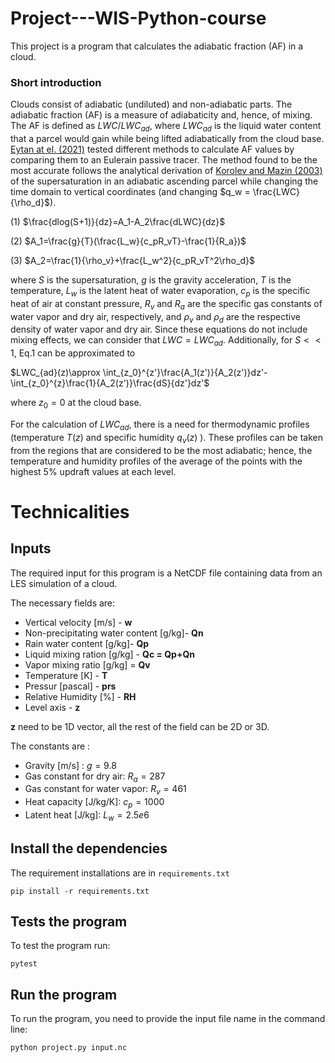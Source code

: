# Project---WIS-Python-course

This project is a program that calculates the adiabatic fraction (AF) in a cloud.

### Short introduction
Clouds consist of adiabatic (undiluted) and non-adiabatic parts. The adiabatic fraction (AF) is a measure of adiabaticity and, hence, of mixing.
The AF is defined as $LWC/LWC_{ad}$, where $LWC_{ad}$ is the liquid water content that a parcel would gain while being lifted adiabatically from the cloud base. [Eytan at el. (2021)](https://acp.copernicus.org/articles/21/16203/2021/acp-21-16203-2021.html) tested different methods to calculate AF values by comparing them to an Eulerain passive tracer. The method found to be the most accurate follows the analytical derivation of [Korolev and Mazin (2003)](https://journals.ametsoc.org/view/journals/atsc/60/24/1520-0469_2003_060_2957_sowvic_2.0.co_2.xml?tab_body=abstract-display) of the supersaturation in an adiabatic ascending parcel while changing the time domain to vertical coordinates (and changing $q_w = \frac{LWC}{\rho_d}$).

(1)  $\frac{dlog(S+1)}{dz}=A_1-A_2\frac{dLWC}{dz}$  


(2)  $A_1=\frac{g}{T}(\frac{L_w}{c_pR_vT}-\frac{1}{R_a})$  

(3)  $A_2=\frac{1}{\rho_v}+\frac{L_w^2}{c_pR_vT^2\rho_d}$   

where $S$ is the supersaturation, $g$ is the gravity acceleration, $T$ is the temperature, $L_w$ is the latent heat of water evaporation, $c_p$ is the specific heat of air at constant pressure, $R_v$ and $R_a$ are the specific gas constants of water vapor and dry air, respectively, and  $\rho_v$ and $\rho_d$ are the respective density of water vapor and dry air.
Since these equations do not include mixing effects, we can consider that $LWC = LWC_{ad}$. Additionally, for $S<<1$, Eq.1 can be approximated to

$LWC_{ad}(z)\approx \int_{z_0}^{z'}\frac{A_1(z')}{A_2(z')}dz'-\int_{z_0}^{z}\frac{1}{A_2(z')}\frac{dS}{dz'}dz'$

where $z_0 = 0$ at the cloud base.

For the calculation of $LWC_{ad}$, there is a need for thermodynamic profiles (temperature $T(z)$ and specific humidity $q_v(z)$ ).  These profiles can be taken from the regions that are considered to be the most adiabatic; hence, the temperature and humidity profiles of the average of the points with the highest $5$% updraft values at each level.

# Technicalities
## Inputs
The required input for this program is a NetCDF file containing data from an LES simulation of a cloud. 

The necessary fields are:

* Vertical velocity [m/s] - **w**
* Non-precipitating water content [g/kg]- **Qn**
* Rain water content [g/kg]- **Qp**
* Liquid mixing ration [g/kg] - **Qc = Qp+Qn**
* Vapor mixing ratio [g/kg] = **Qv**
* Temperature [K] - **T**
* Pressur [pascal] - **prs**
* Relative Humidity [%] - **RH**
* Level axis - **z**

**z** need to be 1D vector, all the rest of the field can be 2D or 3D.


The constants are :

* Gravity [m/s] : $g=9.8$
* Gas constant for dry air: $R_a=287$
* Gas constant for water vapor: $R_{v}=461$ 
* Heat capacity [J/kg/K]: $c_p=1000$
* Latent heat [J/kg]: $L_w= 2.5e6$

## Install the dependencies
The requirement installations are in `requirements.txt`
```
pip install -r requirements.txt
```

## Tests the program
To test the program run:
```
pytest

```

## Run the program
To run the program, you need to provide the input file name in the command line:
```
python project.py input.nc
```


